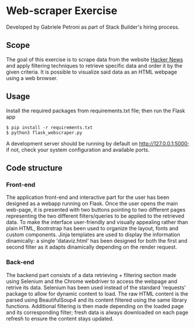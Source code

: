 # Web-scraper Exercise
Developed by Gabriele Petroni as part of Stack Builder's hiring process.

## Scope

The goal of this exercise is to scrape data from the website [Hacker News](https://news.ycombinator.com) and apply filtering techniques to retrieve specific data and order it by the given criteria. It is possible to visualize said data as an HTML webpage using a web browser.

## Usage
Install the required packages from requirements.txt file; then run the Flask app
```
$ pip install -r requirements.txt
$ python3 flask_webscraper.py
```

A development server should be running by default on http://127.0.0.1:5000; if not, check your system configuration and available ports.

## Code structure

### Front-end
The application front-end and interactive part for the user has been designed as a webapp running on Flask. 
Once the user opens the main web-page, it is presented with two buttons pointing to two different pages representing the two different filters/queries to be applied to the retrieved data. To make the interface user-friendly and visually appealing rather than plain HTML, Bootrstrap has been used to organize the layout, fonts and custom components. Jinja templates are used to display the information dinamically: a single 'dataviz.html' has been designed for both the first and second filter as it adapts dinamically depending on the render request.

### Back-end
The backend part consists of a data retrieving + filtering section made using Selenium and the Chrome webdriver to access the webpage and retrive its data. Selenium has been used instead of the standard 'requests' package to allow for dynamic content to load. The raw HTML content is the parsed using BeautifulSoup4 and its content filtered using the same library functions.
Additional filtering is then made depending on the loaded page and its corresponding filter; fresh data is always downloaded on each page refresh to ensure the content stays updated.


